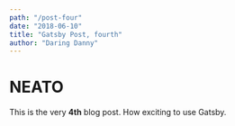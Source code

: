 ```yaml
---
path: "/post-four"
date: "2018-06-10"
title: "Gatsby Post, fourth"
author: "Daring Danny"
---
```


# NEATO

This is the very **4th** blog post. How exciting to use Gatsby.
